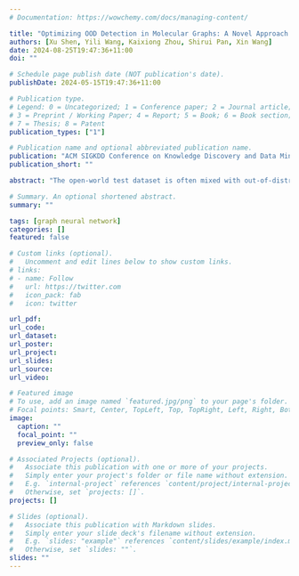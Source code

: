 ```yaml
---
# Documentation: https://wowchemy.com/docs/managing-content/

title: "Optimizing OOD Detection in Molecular Graphs: A Novel Approach with Diffusion Models"
authors: [Xu Shen, Yili Wang, Kaixiong Zhou, Shirui Pan, Xin Wang]
date: 2024-08-25T19:47:36+11:00
doi: ""

# Schedule page publish date (NOT publication's date).
publishDate: 2024-05-15T19:47:36+11:00

# Publication type.
# Legend: 0 = Uncategorized; 1 = Conference paper; 2 = Journal article;
# 3 = Preprint / Working Paper; 4 = Report; 5 = Book; 6 = Book section;
# 7 = Thesis; 8 = Patent
publication_types: ["1"]

# Publication name and optional abbreviated publication name.
publication: "ACM SIGKDD Conference on Knowledge Discovery and Data Mining (KDD), Aug 25, 2024 - Aug 29, 2024, Barcelona, Spain (CORE A*)"
publication_short: ""

abstract: "The open-world test dataset is often mixed with out-of-distribution (OOD) samples, where the deployed models will struggle to make accurate predictions. Traditional detection methods need to trade off OOD detection and in-distribution (ID) classification performance since they share the same representation learning model. In this work, we propose to detect OOD molecules by adopting an auxiliary diffusion model-based framework, which compares similarities between input molecules and reconstructed graphs. Due to the generative bias towards reconstructing ID training samples, the similarity scores of OOD molecules will be much lower to facilitate detection. Although it is conceptually simple, extending this vanilla framework to practical detection applications is still limited by two significant challenges. First, the popular similarity metrics based on Euclidian distance fail to consider the complex graph structure. Second, the generative model involving iterative denoising steps is time-consuming especially when it runs on the enormous pool of drugs. To address these challenges, our research pioneers an approach of Prototypical Graph Reconstruction for Molecular OOD Detection, dubbed as PGR-MOOD and hinges on three innovations: i) An effective metric to comprehensively quantify the matching degree of input and reconstructed molecules; ii) A creative graph generator to construct prototypical graphs that are in line with ID but away from OOD; iii) An efficient and scalable OOD detector to compare the similarity between test samples and pre-constructed prototypical graphs and omit the generative process on every new molecule. Extensive experiments on ten benchmark datasets and six baselines are conducted to demonstrate our superiority."

# Summary. An optional shortened abstract.
summary: ""

tags: [graph neural network]
categories: []
featured: false

# Custom links (optional).
#   Uncomment and edit lines below to show custom links.
# links:
# - name: Follow
#   url: https://twitter.com
#   icon_pack: fab
#   icon: twitter

url_pdf: 
url_code: 
url_dataset:
url_poster:
url_project:
url_slides:
url_source:
url_video:

# Featured image
# To use, add an image named `featured.jpg/png` to your page's folder. 
# Focal points: Smart, Center, TopLeft, Top, TopRight, Left, Right, BottomLeft, Bottom, BottomRight.
image:
  caption: ""
  focal_point: ""
  preview_only: false

# Associated Projects (optional).
#   Associate this publication with one or more of your projects.
#   Simply enter your project's folder or file name without extension.
#   E.g. `internal-project` references `content/project/internal-project/index.md`.
#   Otherwise, set `projects: []`.
projects: []

# Slides (optional).
#   Associate this publication with Markdown slides.
#   Simply enter your slide deck's filename without extension.
#   E.g. `slides: "example"` references `content/slides/example/index.md`.
#   Otherwise, set `slides: ""`.
slides: ""
---
```

